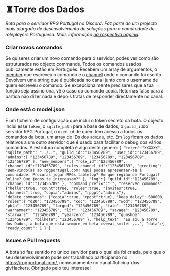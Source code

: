 # ♜Torre dos Dados
*Bota para o servidor RPG Portugal no Discord. Faz parte de um projecto mais alargado de desenvolvimento de soluções para a comunidade de roleplayers Portuguesa. Mais informação [na respectiva página](https://rpgportugal.com/torre/).*

### Criar novos comandos
Se quiseres criar um novo comando para o servidor, podes ver como são estruturados no objecto commands. Todos os comandos usados publicamente estão em Português. Recebem um array de argumentos, o [member](https://discord.js.org/#/docs/main/stable/class/GuildMember) que escreveu o comando e o [channel](https://discord.js.org/#/docs/main/stable/class/TextChannel) onde o comando foi escrito. Devolvem uma string que é publicada no canal junto com o username de quem escreveu o comando. Se excepcionalmente precisares que a tua função seja assíncrona, vê o caso do comando copia. Retornas false para à partida não dizer nada e depois tratas de responder directamente no canal.

### Onde está o model.json
É um ficheiro de configuração que inclui o token secreto da bota. O objecto inclui esse `token`, o `sqlite_path` para a base de dados, o `guild_id`do servidor RPG Portugal, o `user_id` de quem tem acesso a todos os comandos da bota, um array de IDs dos `admins`, etc. Em `log` ficam os dados relativos a um outro servidor que é usado para facilitar o debug dos vários comandos. A estrutura completa é algo deste género:
`
{
    "token":"XXXXXX",
    "sqlite_path": "../..",
    "guild_id":"123456789",
    "user_id":"123456789",
    "admins":[
        "123456789",
        "123456789",
        "123456789",
        "123456789",
        "123456789"
    ],
    "new_members":{
        "role_id":"123456789",
        "channel_id":"123456789",
        "rules_channel_id":"123456789",
        "greeting": "Bem-vindo(a) ao rpgportugal.com! Aqui podes apresentar-te à comunidade. Procuras jogar RPGs tabletop? Em que região de Portugal? Online? Que jogos te interessam?"
    },
    "log":{
        "guild_id":"123456789",
        "channel_id":"123456789"
    },
    "command_prefix":"!",
    "reserved_commands": {"hello":true, "count":true, "roles":true, "invites":true, "channels":true, "copia":"admins", "rpgpt":"admins"},
    "delete_commands": {"copia":true, "rpgpt":true},
    "keep_delay": 600000,
    "roles":{
        "d20": "123456789",
        "coc": "123456789",
        "wod": "123456789",
        "pbta": "123456789",
        "forged": "123456789",
        "fate": "123456789",
        "warhammer": "123456789",
        "l5r": "123456789",
        "savage": "123456789",
        "starwars": "123456789",
        "yearzero": "123456789",
        "gumshoe": "123456789",
        "bilhete": "123456789"
    },
    "help_text": "Eu sou a Torre dos Dados, a bota que está sempre em beta :sweat_smile: ...",
    "data":{
        "ready_count": 1
    }
}
`


### Issues e Pull requests 
A bota só faz sentido no único servidor para o qual ela foi criada, pelo que o seu desenvolvimento pode ser trabalhado participando no https://rpgportugal.com/, nomeadamente no canal #oficina-dos-givHackers. Obrigado pelo teu interesse! 

